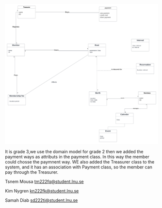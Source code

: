 ![class](DomainModel_grade3.png)

It is grade 3,we use the domain model for grade 2 then we added the payment ways as attributs in the payment class. In this way the member could chosse the paymnent way. WE also added the Treasurer class to the system, and it has an association with Payment class, so the member can pay through the Treasurer. 


Tsnem Mousa  tm222fq@student.lnu.se 

Kim Nygren   kn222fk@student.lnu.se 

Samah Diab   sd222ti@student.lnu.se 
